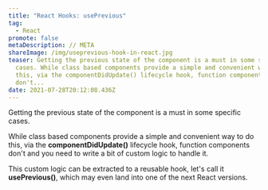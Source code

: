 ```yaml
---
title: "React Hooks: usePrevious"
tag:
  - React
promote: false
metaDescription: // META
shareImage: /img/useprevious-hook-in-react.jpg
teaser: Getting the previous state of the component is a must in some specific
  cases. While class based components provide a simple and convenient way to do
  this, via the componentDidUpdate() lifecycle hook, function components
  don't...
date: 2021-07-28T20:12:08.436Z
---
```

Getting the previous state of the component is a must in some specific cases.

While class based components provide a simple and convenient way to do this, via the **componentDidUpdate()** lifecycle hook, function components don't and you need to write a bit of custom logic to handle it.

This custom logic can be extracted to a reusable hook, let's call it **usePrevious()**, which may even land into one of the next React versions.